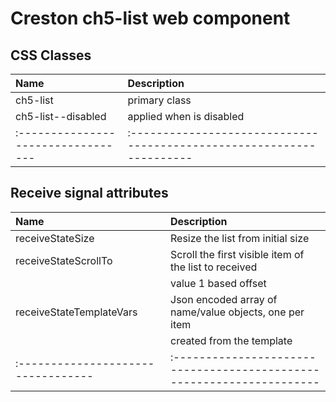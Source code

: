 # Creston ch5-list web component


## CSS Classes
| Name                              | Description                                                          |
|:--------------------------------- |:-------------------------------------------------------------------- |
| ch5-list                         | primary class                                                        |
| ch5-list--disabled               | applied when is disabled                                             |
|:--------------------------------- |:-------------------------------------------------------------------- |
 

 ## Receive signal attributes
| Name                              | Description                                                          |
|:--------------------------------- |:-------------------------------------------------------------------- |
| receiveStateSize                 | Resize the list from initial size                                    |
| receiveStateScrollTo             | Scroll the first visible item of the list to received                |
|                                   | value 1 based offset                                                 |
|receiveStateTemplateVars          |Json encoded array of name/value objects, one per item                |
|                                   |created from the template                                             |
|:--------------------------------- |:-------------------------------------------------------------------- |
 